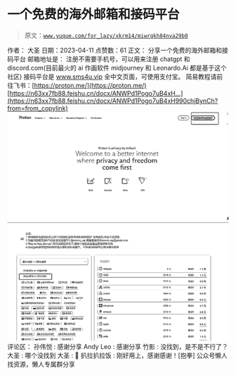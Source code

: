 # 一个免费的海外邮箱和接码平台

> 原文：[`www.yuque.com/for_lazy/xkrm14/miwrqkh84nva29b0`](https://www.yuque.com/for_lazy/xkrm14/miwrqkh84nva29b0)

<ne-p id="u1f1517f3" data-lake-id="u1f1517f3">作者： 大圣</ne-p> <ne-p id="u71087029" data-lake-id="u71087029">日期：2023-04-11</ne-p> <ne-p id="u6ae02c08" data-lake-id="u6ae02c08">点赞数：61</ne-p> <ne-hole id="u0f48da67" data-lake-id="u0f48da67"><ne-card data-card-name="hr" data-card-type="block" id="yakZf" data-event-boundary="card"><ne-p id="ub7a79d4f" data-lake-id="ub7a79d4f">正文：</ne-p> <ne-p id="uc1fe0ea3" data-lake-id="uc1fe0ea3">分享一个免费的海外邮箱和接码平台 邮箱地址是： 注册不需要手机号，可以用来注册 chatgpt 和 discord.com(目前最火的 ai 作画软件 midjourney 和 Leonardo.Ai 都是基于这个社区) 接码平台是 www.sms4u.vip 全中文页面，可使用支付宝。 简易教程请前往飞书：[https://proton.me/](https://proton.me/) [https://n63xx7fb88.feishu.cn/docx/ANWPd1Pogo7uB4xH...](https://n63xx7fb88.feishu.cn/docx/ANWPd1Pogo7uB4xH990chjBynCh?from=from_copylink)</ne-p> <ne-p id="u9cb238c4" data-lake-id="u9cb238c4"><ne-card data-card-name="image" data-card-type="inline" id="RBlXC" data-event-boundary="card">![](img/6ef567e06f8f8a725e80028e9eea9a24.png)  <ne-p id="u56663cc4" data-lake-id="u56663cc4"><ne-card data-card-name="image" data-card-type="inline" id="g9koz" data-event-boundary="card">![](img/8acc7ee0a1a130617ba9175770a1b56b.png)</ne-card></ne-p> <ne-hole id="u5e1a9687" data-lake-id="u5e1a9687"><ne-card data-card-name="hr" data-card-type="block" id="Y3aTh" data-event-boundary="card"><ne-p id="uf8d2a70d" data-lake-id="uf8d2a70d">评论区：</ne-p> <ne-p id="u7210590e" data-lake-id="u7210590e">孙伟悦 : 感谢分享</ne-p> <ne-p id="uf74dfca8" data-lake-id="uf74dfca8">Andy Leo : 感谢分享</ne-p> <ne-p id="u08309e85" data-lake-id="u08309e85">竹影 : 没找到，是不是不行了？</ne-p> <ne-p id="u7d26d47a" data-lake-id="u7d26d47a">大圣 : 哪个没找到</ne-p> <ne-p id="uddc1ad62" data-lake-id="uddc1ad62">大圣 : 🙏</ne-p> <ne-p id="u806d2bd7" data-lake-id="u806d2bd7">扒拉扒拉饭 : 刚好用上，感谢感谢！[抱拳]</ne-p> <ne-hole id="u935eef94" data-lake-id="u935eef94"><ne-card data-card-name="hr" data-card-type="block" id="hSGuQ" data-event-boundary="card"><ne-p id="u386afe6e" data-lake-id="u386afe6e">公众号懒人找资源，懒人专属群分享</ne-p></ne-card></ne-hole></ne-card></ne-hole></ne-card></ne-p></ne-card></ne-hole>